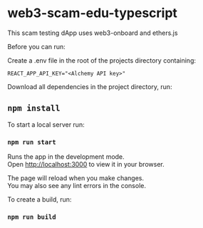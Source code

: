 # web3-scam-edu-typescript
 
This scam testing dApp uses web3-onboard and ethers.js 

Before you can run:

Create a .env file in the root of the projects directory containing:

```
REACT_APP_API_KEY="<Alchemy API key>" 
```

Download all dependencies in the project directory, run:

## `npm install`

To start a local server run:

### `npm run start`

Runs the app in the development mode.\
Open [http://localhost:3000](http://localhost:3000) to view it in your browser.

The page will reload when you make changes.\
You may also see any lint errors in the console.

To create a build, run: 

### `npm run build`

